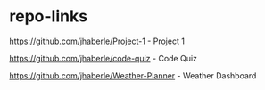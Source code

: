 # repo-links

https://github.com/jhaberle/Project-1  - Project 1

https://github.com/jhaberle/code-quiz  - Code Quiz

https://github.com/jhaberle/Weather-Planner  - Weather Dashboard
